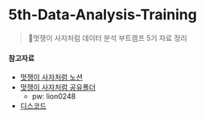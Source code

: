 # 5th-Data-Analysis-Training
> 🦁멋쟁이 사자처럼 데이터 분석 부트캠프 5기 자료 정리

#### 참고자료
- [멋쟁이 사자처럼 노션](https://likelion.notion.site/5-19e44860a4f4804e8422cfc8496f128b)  
- [멋쟁이 사자처럼 공유폴더](https://mybox.naver.com/share/verify?shareKey=Z-vpsiMQVAw9Wv8YS2BN7I0CeBedAPVRUd9kk3c5a-gB&resourceKey=Y3Jvbm91czc4fDM0NzI1OTM2MDQ1MjkyODA4NDR8RHwxNjIxMzQ3OQ)  
  - pw: lion0248  
- [디스코드](https://discord.com/channels/1341227219371954229/1342347644143534112)  
